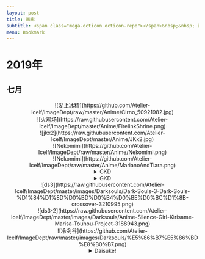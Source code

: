 ```yaml
---
layout: post
title: 画廊
subtitle: <span class="mega-octicon octicon-repo"></span>&nbsp;&nbsp; 雅俗共赏
menu: Bookmark
---
```


# 2019年
## 七月
  
<div align=center>![湖上冰精](https://github.com/Atelier-Icelf/ImageDept/raw/master/Anime/Cirno_50921982.jpg)
<div align=center>![火鸡场](https://raw.githubusercontent.com/Atelier-Icelf/ImageDept/master/Anime/FirelinkShrine.png)
<div align=center>![jkx2](https://raw.githubusercontent.com/Atelier-Icelf/ImageDept/master/Anime/JKx2.jpg)
<div align=center>![Nekomimi](https://github.com/Atelier-Icelf/ImageDept/raw/master/Anime/Nekomimi.png)
<div align=center>![Nekomimi](https://github.com/Atelier-Icelf/ImageDept/raw/master/Anime/MarianoAndTiara.png)
  
<details>
<summary>GKD</summary>

<div align=center>![MarianoAndTiara_ero](https://raw.githubusercontent.com/Atelier-Icelf/ImageDept/master/Anime/5ro/MarianoAndTiara_ero.png)
</details>
  
<details>
<summary>GKD</summary>

<div align=center>![ero1](https://raw.githubusercontent.com/Atelier-Icelf/ImageDept/master/Anime/5ro/yande.re%20257970%20bottomless%20breasts%20cum%20dress_shirt%20galette%20k-ko%20nadeshiko_futaba%20nipples%20no_bra%20onii-chan_sharing%20open_shirt.jpg)
<div align=center>![ero2](https://raw.githubusercontent.com/Atelier-Icelf/ImageDept/master/Anime/5ro/yande.re%20257695%20partial_scan%20raw_scan.jpg)
</details>
 

<div align=center>![ds3](https://raw.githubusercontent.com/Atelier-Icelf/ImageDept/master/images/Darksouls/Dark-Souls-3-Dark-Souls-%D1%84%D1%8D%D0%BD%D0%B4%D0%BE%D0%BC%D1%8B-crossover-3210995.png)
<div align=center>![ds3-2](https://raw.githubusercontent.com/Atelier-Icelf/ImageDept/master/images/Darksouls/Anime-Silence-Girl-Kirisame-Marisa-Touhou-Project-3188943.png)
<div align=center>![冷冽谷](https://github.com/Atelier-Icelf/ImageDept/raw/master/images/Darksouls/%E5%86%B7%E5%86%BD%E8%B0%B7.png)
  
<details>
<summary>Daisuke!</summary>

<div align=center>![Daisuke](https://raw.githubusercontent.com/Atelier-Icelf/ImageDept/master/images/Others/daisuke.gif)
</details>


